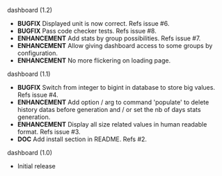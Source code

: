 dashboard (1.2)
* **BUGFIX** Displayed unit is now correct. Refs issue #6.
* **BUGFIX** Pass code checker tests. Refs issue #8.
* **ENHANCEMENT** Add stats by group possibilities. Refs issue #7.
* **ENHANCEMENT** Allow giving dashboard access to some groups by configuration.
* **ENHANCEMENT** No more flickering on loading page.

dashboard (1.1)
* **BUGFIX** Switch from integer to bigint in database to store big values. Refs issue #4.
* **ENHANCEMENT** Add option / arg to command 'populate' to delete history datas before generation and / or set the nb of days stats generation.
* **ENHANCEMENT** Display all size related values in human readable format. Refs issue #3.
* **DOC** Add install section in README. Refs #2.

dashboard (1.0)
* Initial release
